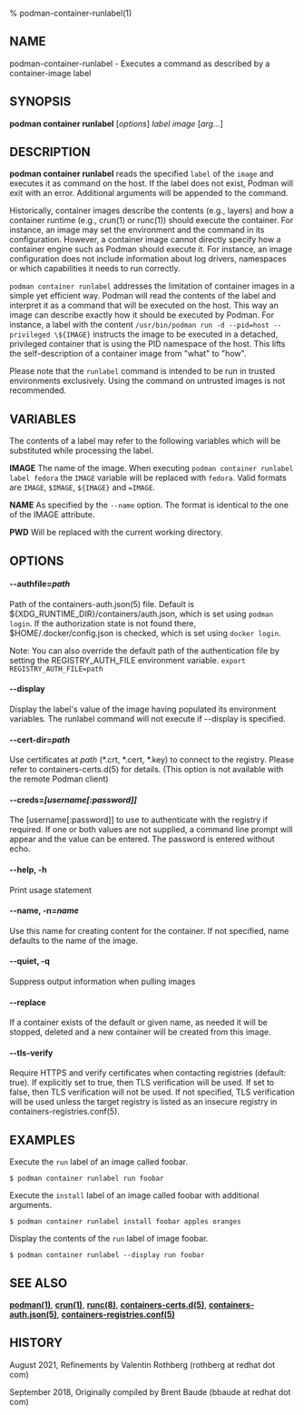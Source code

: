 % podman-container-runlabel(1)

## NAME
podman-container-runlabel - Executes a command as described by a container-image label

## SYNOPSIS
**podman container runlabel** [*options*] *label* *image* [*arg...*]

## DESCRIPTION
**podman container runlabel** reads the specified `label` of the `image` and executes it as command on the host.  If the label does not exist, Podman will exit with an error.  Additional arguments will be appended to the command.

Historically, container images describe the contents (e.g., layers) and how a container runtime (e.g., crun(1) or runc(1)) should execute the container.  For instance, an image may set the environment and the command in its configuration.  However, a container image cannot directly specify how a container engine such as Podman should execute it.  For instance, an image configuration does not include information about log drivers, namespaces or which capabilities it needs to run correctly.

`podman container runlabel` addresses the limitation of container images in a simple yet efficient way.  Podman will read the contents of the label and interpret it as a command that will be executed on the host.  This way an image can describe exactly how it should be executed by Podman.  For instance, a label with the content `/usr/bin/podman run -d --pid=host --privileged \${IMAGE}` instructs the image to be executed in a detached, privileged container that is using the PID namespace of the host.  This lifts the self-description of a container image from "what" to "how".

Please note that the `runlabel` command is intended to be run in trusted environments exclusively.  Using the command on untrusted images is not recommended.

## VARIABLES

The contents of a label may refer to the following variables which will be substituted while processing the label.

**IMAGE**
The name of the image.  When executing `podman container runlabel label fedora` the `IMAGE` variable will be replaced with `fedora`.  Valid formats are `IMAGE`, `$IMAGE`, `${IMAGE}` and `=IMAGE`.

**NAME**
As specified by the `--name` option.  The format is identical to the one of the IMAGE attribute.

**PWD**
Will be replaced with the current working directory.

## OPTIONS
#### **--authfile**=*path*

Path of the containers-auth.json(5) file. Default is ${XDG\_RUNTIME\_DIR}/containers/auth.json, which is set using `podman login`.  If the authorization state is not found there, $HOME/.docker/config.json is checked, which is set using `docker login`.

Note: You can also override the default path of the authentication file by setting the REGISTRY\_AUTH\_FILE environment variable. `export REGISTRY_AUTH_FILE=path`

#### **--display**

Display the label's value of the image having populated its environment variables.  The runlabel command will not execute if --display is specified.

#### **--cert-dir**=*path*

Use certificates at *path* (\*.crt, \*.cert, \*.key) to connect to the registry.  Please refer to containers-certs.d(5) for details. (This option is not available with the remote Podman client)

#### **--creds**=*[username[:password]]*

The [username[:password]] to use to authenticate with the registry if required.  If one or both values are not supplied, a command line prompt will appear and the value can be entered.  The password is entered without echo.

#### **--help**, **-h**
Print usage statement

#### **--name**, **-n**=*name*

Use this name for creating content for the container.  If not specified, name defaults to the name of the image.

#### **--quiet**, **-q**

Suppress output information when pulling images

#### **--replace**

If a container exists of the default or given name, as needed it will be stopped, deleted and a new container will be created from this image.

#### **--tls-verify**

Require HTTPS and verify certificates when contacting registries (default: true). If explicitly set to true, then TLS verification will be used. If set to false, then TLS verification will not be used. If not specified, TLS verification will be used unless the target registry is listed as an insecure registry in containers-registries.conf(5).

## EXAMPLES

Execute the `run` label of an image called foobar.
```
$ podman container runlabel run foobar
```

Execute the `install` label of an image called foobar with additional arguments.
```
$ podman container runlabel install foobar apples oranges
```

Display the contents of the `run` label of image foobar.
```
$ podman container runlabel --display run foobar
```

## SEE ALSO
**[podman(1)](podman.1.md)**, **[crun(1)](https://github.com/containers/crun/blob/main/crun.1.md)**, **[runc(8)](https://github.com/opencontainers/runc/blob/master/man/runc.8.md)**, **[containers-certs.d(5)](https://github.com/containers/image/blob/main/docs/containers-certs.d.5.md)**, **[containers-auth.json(5)](https://github.com/containers/image/blob/main/docs/containers-auth.json.5.md)**, **[containers-registries.conf(5)](https://github.com/containers/image/blob/main/docs/containers-registries.conf.5.md)**

## HISTORY
August 2021, Refinements by Valentin Rothberg (rothberg at redhat dot com)

September 2018, Originally compiled by Brent Baude (bbaude at redhat dot com)
